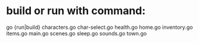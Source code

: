 # build or run with command: 

go {run|build} characters.go char-select.go health.go home.go inventory.go items.go main.go scenes.go sleep.go sounds.go town.go
